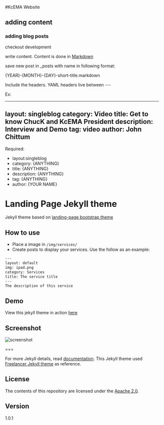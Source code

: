 #KcEMA Website

## adding content

### adding blog posts

checkout development

write content. Content is done in [Markdown](https://daringfireball.net/projects/markdown/syntax)

save new post in _posts with name in following format: 

{YEAR}-{MONTH}-{DAY}-short-title.markdown

Include the headers. YAML headers live between ---

Ex:

---
layout: singleblog
category: Video
title: Get to know ChucK and KcEMA President
description: Interview and Demo
tag: video
author: John Chittum
---

Required:

* layout:singleblog
* category: {ANYTHING}
* title: {ANYTHING}
* description: {ANYTHING}
* tag: {ANYTHING}
* author: {YOUR NAME}


# Landing Page Jekyll theme

Jekyll theme based on [landing-page bootstrap theme ](http://startbootstrap.com/templates/landing-page/)

## How to use
 - Place a image in `/img/services/`
 - Create posts to display your services. Use the follow as an example:

```txt
---
layout: default
img: ipad.png
category: Services
title: The service title
---
The description of this service
```

## Demo
View this jekyll theme in action [here](https://swcool.github.io/landing-page-theme)

## Screenshot
![screenshot](https://raw.githubusercontent.com/swcool/landing-page-theme/master/img/screenshot.png)

===

For more Jekyll details, read [documentation](http://jekyllrb.com/).
This Jekyll theme used [Freelancer Jekyll theme](https://github.com/jeromelachaud/freelancer-theme/) as reference.

## License
The contents of this repository are licensed under the [Apache
2.0](http://www.apache.org/licenses/LICENSE-2.0.html).

## Version
1.0.1
